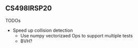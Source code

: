 ## CS498IRSP20

TODOs
- Speed up collision detection
    - Use numpy vectorizaed Ops to support multiple tests
    - BVH?